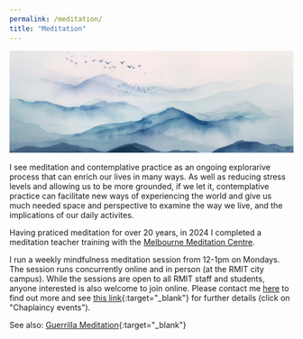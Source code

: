 ```yaml
---
permalink: /meditation/
title: "Meditation"
---
```


![water colour mountains](/assets/images/watercolour-mountains-landscape.jpeg)

I see meditation and contemplative practice as an ongoing explorarive process that can enrich our lives in many ways. As well as reducing stress levels and allowing us to be more grounded, if we let it, contemplative practice can facilitate new ways of experiencing the world and give us much needed space and perspective to examine the way we live, and the implications of our daily activites.

Having praticed meditation for over 20 years, in 2024 I completed a meditation teacher training with the [Melbourne Meditation Centre](https://melbournemeditationcentre.com.au/meditation-courses/meditation-teacher-training/). 


I run a weekly mindfulness meditation session from 12-1pm on Mondays. The session runs concurrently online and in person (at the RMIT city campus). While the sessions are open to all RMIT staff and students, anyone interested is also welcome to join online. Please contact me [here](mailto:ascelin.gordon@rmit.edu.au) to find out more and see [this link](https://www.rmit.edu.au/students/support-and-facilities/student-support/chaplaincy/events-and-activities#mindfulness){:target="_blank"} for further details (click on "Chaplaincy events").





See also: [Guerrilla Meditation](https://www.facebook.com/GuerrillaMeditation){:target="_blank"}